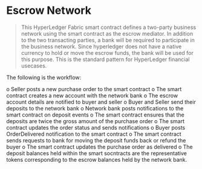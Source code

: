 # Escrow Network

> This HyperLedger Fabric smart contract defines a two-party business network using the smart contract as the escrow mediator. In addition to the two transacting parties, a bank will be required to participate in the business network. Since hyperledger does not have a native currency to hold or move the escrow funds, the bank will be used for this purpose. This is the standard pattern for HyperLedger financial usecases.

The following is the workflow:

o Seller posts a new purchase order to the smart contract
o The smart contract creates a new account with the network bank
o The escrow account details are notified to buyer and seller
o Buyer and Seller send their deposits to the network bank
o Network bank posts notifications to the smart contract on deposit events
o The smart contract ensures that the deposits are twice the gross amount of the purchase order
o The smart contract updates the order status and sends notifications
o Buyer posts OrderDelivered notification to the smart contract
o The smart contract sends requests to bank for moving the deposit funds back or refund the buyer
o The smart contract updates the purchase order as delivered
o The deposit balances held within the smart socntracts are the representative tokens corresponding to the escrow balances held by the network bank.

